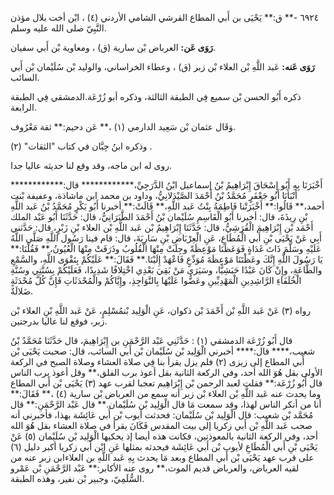 ٦٩٢٤ -** ق:** يَحْيَى بن أَبي المطاع القرشي الشامي الأردني (٤) ، ابْن أخت بلال مؤذن النَّبِيّ صلى الله عليه وسلم.

**رَوَى عَن:** العرباض بْن سارية (ق) ، ومعاوية بْن أَبي سفيان.

**رَوَى عَنه:** عَبد اللَّهِ بْن العلاء بْن زبر (ق) ، وعطاء الخراساني، والوليد بْن سُلَيْمان بْن أَبي السائب.

ذكره أَبُو الحسن بْن سميع فِي الطبقة الثالثة، وذكره أبو زُرْعَة.الدمشقي فِي الطبقة الرابعة.

وَقَال عثمان بْن سَعِيد الدارمي (١) ،** عَن دحيم:** ثقة مَعْرُوف.

وذكره ابنُ حِبَّان في كتاب "الثقات" (٢) .

روى له ابن ماجه، وقد وقع لنا حديثه عاليا جدا.

أَخْبَرَنَا بِهِ أَبُو إِسْحَاقَ إِبْرَاهِيمُ بْنُ إسماعيل ابْنُ الدَّرَجِيِّ،************ قال:************ أَنْبَأَنَا أَبُو جَعْفَرٍ مُحَمَّدُ بْنُ أَحْمَدَ الصَّيْدَلانِيُّ، وداود بن محمد ابن ماشاذة، وعفيفة بْنت أحمد،** قَالُوا:** أَخْبَرَتْنا فَاطِمَةُ بِنْتُ عَبد اللَّهِ،** قَالَتْ:** أخبرنا أَبُو بَكْرٍ مُحَمَّدُ بْنُ عَبد اللَّهِ بْنِ رِيذَةَ، قال: أخبرنا أَبُو الْقَاسِمِ سُلَيْمان بْنُ أَحْمَدَ الطَّبَرَانِيُّ، قال: حَدَّثَنَا أَبُو عَبْد الملك أَحْمَد بْن إِبْرَاهِيمَ الْقُرَشِيُّ، قال: حَدَّثَنَا إِبْرَاهِيمُ بْن عَبد اللَّهِ بْن العلاء بْنِ زَبْرٍ، قال: حَدَّثني أَبِي عَنْ يَحْيَى بْنِ أَبي الْمُطَاعِ، عَنِ الْعِرْبَاضِ بْنِ سَارِيَةَ، قال: قام فينا رَسُول اللَّهِ صَلَّى اللَّهُ عَلَيْهِ وسَلَّمَ ذَاتَ غَدَاةٍ فَوَعَظَنَا مَوْعِظَةً وجِلَتْ مِنْهَا الْقُلُوبُ وذَرَفَتْ مِنْهَا الْعُيُونُ،** فَقُلْنَا:** يَا رَسُولَ اللَّهِ إِنَّكَ وعَظْتَنَا مَوْعِظَةَ مُوَدِّعٍ فَاعْهَدْ إِلَيْنَا.** فَقَالَ:** عَلَيْكُمْ بِتَقْوَى اللَّهِ، والسَّمْعِ والطَّاعَةِ، وإِنْ كَانَ عَبْدًا حَبَشِيًّا، وسَيَرَى مَنْ بَقِيَ بَعْدِي اخْتِلافًا شَدِيدًا، فَعَلَيْكُمْ بِسُنَّتِي وسُنَّةِ الْخُلَفَاءِ الرَّاشِدِينِ الْمَهْدِيِّينِ وعَضُّوا عَلَيْهَا بِالنَّوَاجِذِ، وإِيَّاكُمْ والْمُحْدَثَاتِ فَإِنَّ كُلَّ مُحْدَثَةٍ ضَلالَةٌ.

رواه (٣) عَنْ عَبد اللَّهِ بْن أَحْمَدَ بْن ذكوان، عَنِ الْوَلِيد بْنمُسْلِمٍ، عَنْ عَبد اللَّهِ بْنِ العلاء بْن زبر، فوقع لنا عاليا بدرجتين.

قال أَبُو زُرْعَة الدمشقي (١) : حَدَّثَنِي عَبْد الرَّحْمَنِ بن إِبْرَاهِيمَ، قال حَدَّثَنَا مُحَمَّدُ بْنُ شعيب،**** قال:**** أخبرني الْوَلِيد بْن سُلَيْمان بْن أَبي السائب، قال: صحبت يَحْيَى بْن أَبي المطاع إلى زيزى (٢) فلم يزل يقرأ بنا فِي صلاة العشاء وصلاة الصبح في الركعة الأولى بقل هُوَ الله أحد، وفي الركعة الثانية بقل أعوذ برب الفلق،** وقل أعوذ برب الناس قال أَبُو زُرْعَة:** فقلت لعبد الرحمن بْن إِبْرَاهِيم تعجبا لقرب عهد (٣) يَحْيَى بْن أَبي المطاع وما يحدث عنه عَبد اللَّهِ بْن العلاء بْن زبر أنه سمع من العرباض بْن سارية (٤) ،** فَقَالَ:** أنا من أنكر الناس لهذا، وقد سمعت مَا قال الْوَلِيد بْن سُلَيْمان.** قال عَبْد الرَّحْمَنِ:** قال مُحَمَّد بْن شعيب: قال الْوَلِيد بْن سُلَيْمان: فحدثت أيوب بْن أَبي عَائِشَة بهذا، فأخبرني أنه صحب عَبد اللَّهِ بْن أَبي زكريا إلى بيت المقدس فَكَانَ يقرأ في صلاة العشاء بقل هُوَ الله أحد، وفي الركعة الثانية بالمعوذتين، فكانت هذه أيضا إذ يحكيها الْوَلِيد بْن سُلَيْمان (٥) عَنْ يَحْيَى بْنِ أَبي الْمُطَاعِ لأيوب بْن أَبي عَائِشَة فيحدثه بمثلها عَنِ ابْن أَبي زكريا أكبر دليل (٦) على قرب عهد يَحْيَى بْن أَبي المطاع وبعد مَا يحدث بِهِ عَبد اللَّهِ بن العلاءابن زبر عنه من لقيه العرباض، والعرباض قديم الموت،** روى عنه الأكابر:** عَبْد الرَّحْمَنِ بْن عَمْرو السُّلَمِيّ، وجبير بْن نفير، وهذه الطبقة.